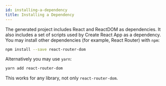 ```yaml
---
id: installing-a-dependency
title: Installing a Dependency
---
```


The generated project includes React and ReactDOM as dependencies. It also includes a set of scripts used by Create React App as a dependency. You may install other dependencies (for example, React Router) with `npm`:

```sh
npm install --save react-router-dom
```

Alternatively you may use `yarn`:

```sh
yarn add react-router-dom
```

This works for any library, not only `react-router-dom`.
